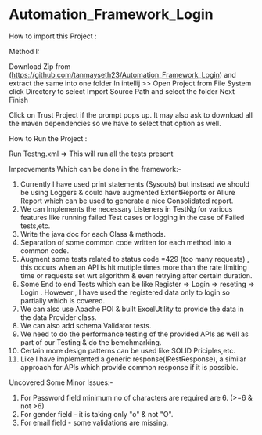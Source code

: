 # Automation_Framework_Login

How to import this Project :

Method I:

Download Zip from (https://github.com/tanmayseth23/Automation_Framework_Login) and extract the same into one folder
In intellij >>  Open Project from File System
click Directory to select Import Source Path and select the folder 
Next Finish

Click on Trust Project if the prompt pops up.
It may also ask to download all the maven dependencies so we have to select that option as well.

How to Run the Project :

Run Testng.xml => This will run all the tests present

Improvements Which can be done in the framework:-

1. Currently I have used print statements (Sysouts) but instead we should be using Loggers & could have augmented ExtentReports or Allure Report which can be used to generate a nice Consolidated report.
2. We can Implements the necessary Listeners in TestNg for various features like running failed Test cases or logging in the case of Failed tests,etc.
3. Write the java doc for each Class & methods.
4. Separation of some common code written for each method into a common code.
5. Augment some tests related to status code =429 (too many requests) , this occurs when an API is hit mutiple times more than the rate limiting time or requests set wrt algorithm & even retrying after certain duration.
6.  Some End to end Tests which can be like Register => Login => reseting => Login . However , I have used the registered data only to login so partially which is covered.
7.  We can also use Apache POI & built ExcelUtility to provide the data in the data Provider class.
8.  We can also add schema Validator tests.
9.  We need to do the performance testing of the provided APIs as well as part of our Testing & do the bemchmarking.
10. Certain more design patterns can be used like SOLID Priciples,etc.
11. Like I have implemented a generic response(IRestResponse), a similar approach for APIs which provide common response if it is possible.

Uncovered Some Minor Issues:-

1. For Password field minimum no of characters are required are 6. (>=6 & not >6)
2. For gender field - it is taking only "o" & not "O". 
3. For email field - some validations are missing.

